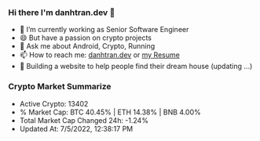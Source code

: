 ### Hi there I'm danhtran.dev 👋

- 🔭 I’m currently working as Senior Software Engineer
- 😄 But have a passion on crypto projects
- 💬 Ask me about Android, Crypto, Running 
- 📫 How to reach me: <a href="https://danhtran.dev" target="_blank">danhtran.dev</a> or <a href="Developer-Resume.pdf" target="_blank">my Resume</a>
- 🌱 Building a website to help people find their dream house (updating ...)

### Crypto Market Summarize
- Active Crypto: 13402
- % Market Cap: BTC 40.45% | ETH 14.38% | BNB 4.00%
- Total Market Cap Changed 24h: -1.24%
- Updated At: 7/5/2022, 12:38:17 PM
